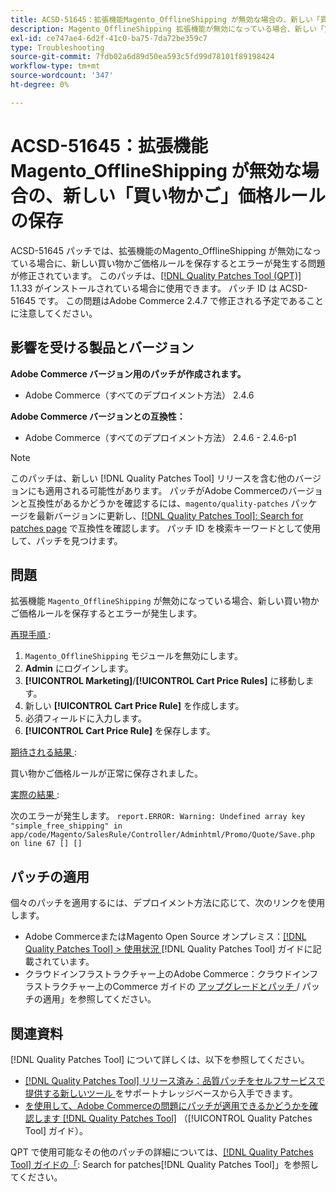 ```yaml
---
title: ACSD-51645：拡張機能Magento_OfflineShipping が無効な場合の、新しい「買い物かご」価格ルールの保存
description: Magento_OfflineShipping 拡張機能が無効になっている場合、新しい「買い物かご価格」ルールを保存するとエラーが発生するAdobe Commerceの問題を修正するために ACSD-51645 パッチを適用してください。
exl-id: ce747ae4-6d2f-41c0-ba75-7da72be359c7
type: Troubleshooting
source-git-commit: 7fdb02a6d89d50ea593c5fd99d78101f89198424
workflow-type: tm+mt
source-wordcount: '347'
ht-degree: 0%

---
```


# ACSD-51645：拡張機能Magento_OfflineShipping が無効な場合の、新しい「買い物かご」価格ルールの保存

ACSD-51645 パッチでは、拡張機能のMagento_OfflineShipping が無効になっている場合に、新しい買い物かご価格ルールを保存するとエラーが発生する問題が修正されています。 このパッチは、[[!DNL Quality Patches Tool (QPT)]](https://experienceleague.adobe.com/en/docs/commerce-operations/tools/quality-patches-tool/quality-patches-tool-to-self-serve-quality-patches) 1.1.33 がインストールされている場合に使用できます。 パッチ ID は ACSD-51645 です。 この問題はAdobe Commerce 2.4.7 で修正される予定であることに注意してください。

## 影響を受ける製品とバージョン

**Adobe Commerce バージョン用のパッチが作成されます。**

* Adobe Commerce（すべてのデプロイメント方法） 2.4.6

**Adobe Commerce バージョンとの互換性：**

* Adobe Commerce（すべてのデプロイメント方法） 2.4.6 - 2.4.6-p1

>[!NOTE]
>
>このパッチは、新しい [!DNL Quality Patches Tool] リリースを含む他のバージョンにも適用される可能性があります。 パッチがAdobe Commerceのバージョンと互換性があるかどうかを確認するには、`magento/quality-patches` パッケージを最新バージョンに更新し、[[!DNL Quality Patches Tool]: Search for patches page](<https://experienceleague.adobe.com/tools/commerce-quality-patches/index.html>) で互換性を確認します。 パッチ ID を検索キーワードとして使用して、パッチを見つけます。

## 問題

拡張機能 `Magento_OfflineShipping` が無効になっている場合、新しい買い物かご価格ルールを保存するとエラーが発生します。

<u> 再現手順 </u>:

1. `Magento_OfflineShipping` モジュールを無効にします。
1. **Admin** にログインします。
1. **[!UICONTROL Marketing]**/**[!UICONTROL Cart Price Rules]** に移動します。
1. 新しい **[!UICONTROL Cart Price Rule]** を作成します。
1. 必須フィールドに入力します。
1. **[!UICONTROL Cart Price Rule]** を保存します。

<u> 期待される結果 </u>:

買い物かご価格ルールが正常に保存されました。

<u> 実際の結果 </u>:

次のエラーが発生します。
`report.ERROR: Warning: Undefined array key "simple_free_shipping" in app/code/Magento/SalesRule/Controller/Adminhtml/Promo/Quote/Save.php on line 67 [] []`

## パッチの適用

個々のパッチを適用するには、デプロイメント方法に応じて、次のリンクを使用します。

* Adobe CommerceまたはMagento Open Source オンプレミス：[[!DNL Quality Patches Tool] > 使用状況 ](/help/tools/quality-patches-tool/usage.md)[!DNL Quality Patches Tool] ガイドに記載されています。
* クラウドインフラストラクチャー上のAdobe Commerce：クラウドインフラストラクチャー上のCommerce ガイドの [ アップグレードとパッチ ](https://experienceleague.adobe.com/docs/commerce-cloud-service/user-guide/develop/upgrade/apply-patches.html)/ パッチの適用」を参照してください。

## 関連資料

[!DNL Quality Patches Tool] について詳しくは、以下を参照してください。

* [[!DNL Quality Patches Tool]  リリース済み：品質パッチをセルフサービスで提供する新しいツール ](https://experienceleague.adobe.com/en/docs/commerce-operations/tools/quality-patches-tool/quality-patches-tool-to-self-serve-quality-patches) をサポートナレッジベースから入手できます。
* [ を使用して、Adobe Commerceの問題にパッチが適用できるかどうかを確認します  [!DNL Quality Patches Tool]](/help/tools/quality-patches-tool/patches-available-in-qpt/check-patch-for-magento-issue-with-magento-quality-patches.md) （[!UICONTROL Quality Patches Tool] ガイド）。


QPT で使用可能なその他のパッチの詳細については、[[!DNL Quality Patches Tool] ガイドの「](<https://experienceleague.adobe.com/tools/commerce-quality-patches/index.html>): Search for patches[!DNL Quality Patches Tool]」を参照してください。
